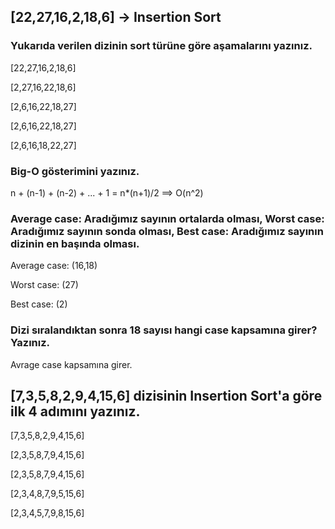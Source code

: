 ## [22,27,16,2,18,6] -> Insertion Sort

### Yukarıda verilen dizinin sort türüne göre aşamalarını yazınız.

[22,27,16,2,18,6]

[2,27,16,22,18,6]

[2,6,16,22,18,27]

[2,6,16,22,18,27]

[2,6,16,18,22,27]

### Big-O gösterimini yazınız.

n + (n-1) + (n-2) + ... + 1 = n*(n+1)/2 ==> O(n^2)

### Average case: Aradığımız sayının ortalarda olması, Worst case: Aradığımız sayının sonda olması, Best case: Aradığımız sayının dizinin en başında olması.
Average case: (16,18)

Worst case: (27)

Best case: (2)

### Dizi sıralandıktan sonra 18 sayısı hangi case kapsamına girer? Yazınız.
Avrage case kapsamına girer.

## [7,3,5,8,2,9,4,15,6] dizisinin Insertion Sort'a göre ilk 4 adımını yazınız.

[7,3,5,8,2,9,4,15,6]

[2,3,5,8,7,9,4,15,6]

[2,3,5,8,7,9,4,15,6]

[2,3,4,8,7,9,5,15,6]

[2,3,4,5,7,9,8,15,6]
